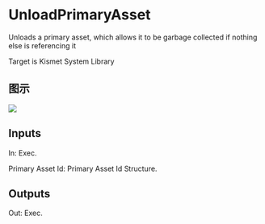 # UnloadPrimaryAsset

Unloads a primary asset, which allows it to be garbage collected if nothing else is referencing it

Target is Kismet System Library

## 图示

![]($-20221218-18002099.png)

## Inputs

In: Exec.

Primary Asset Id: Primary Asset Id Structure.  

## Outputs

Out: Exec.

